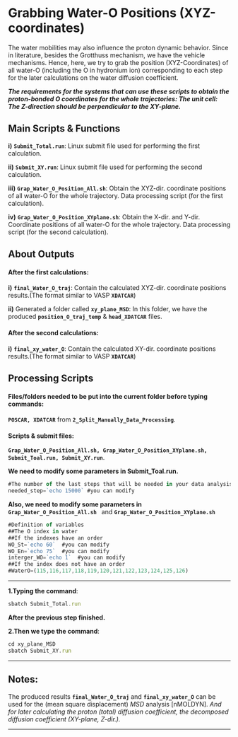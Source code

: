 # Grabbing Water-O Positions (XYZ-coordinates)

The water mobilities may also influence the proton dynamic behavior. Since in literature, besides the Grotthuss mechanism, we have the vehicle mechanisms. Hence, here, we try to grab the position (XYZ-Coordinates) of all water-O (including the O in hydronium ion) corresponding to each step for the later calculations on the water diffusion coefficient. 

***The requirements for the systems that can use these scripts to obtain the proton-bonded O coordinates for the whole trajectories: The unit cell: The Z-direction should be perpendicular to the XY-plane.***

## Main Scripts & Functions

**i)** **`Submit_Total.run`**: Linux submit file used for performing the first calculation.

**ii)** **`Submit_XY.run`**: Linux submit file used for performing the second calculation.

**iii)** **`Grap_Water_O_Position_All.sh`**: Obtain the XYZ-dir. coordinate positions of all water-O for the whole trajectory. Data processing script (for the first calculation).

**iv)** **`Grap_Water_O_Position_XYplane.sh`**: Obtain the X-dir. and Y-dir. Coordinate positions of all water-O for the whole trajectory. Data processing script (for the second calculation).

## About Outputs

#### After the first calculations:

**i)** **`final_Water_O_traj`**: Contain the calculated XYZ-dir. coordinate positions results.(The format similar to VASP **`XDATCAR`**)

**ii)** Generated a folder called **`xy_plane_MSD`**: In this folder, we have the produced **`position_O_traj_temp`** & **`head_XDATCAR`** files.

#### After the second calculations:

**i)** **`final_xy_water_O`**: Contain the calculated XY-dir. coordinate positions results.(The format similar to VASP **`XDATCAR`**)

## Processing Scripts

#### Files/folders needed to be put into the current folder before typing commands:

**`POSCAR, XDATCAR`** from **`2_Split_Manually_Data_Processing`**. 

#### Scripts & submit files: 

**`Grap_Water_O_Position_All.sh, Grap_Water_O_Position_XYplane.sh, Submit_Toal.run, Submit_XY.run`**.

**We need to modify some parameters in Submit_Toal.run.**

```javascript
#The number of the last steps that will be needed in your data analysis
needed_step=`echo 15000` #you can modify
```

**Also, we need to modify some parameters in** **`Grap_Water_O_Position_All.sh `** and **`Grap_Water_O_Position_XYplane.sh`**

```javascript
#Definition of variables
##The O index in water 
##If the indexes have an order
WO_St=`echo 60`  #you can modify
WO_En=`echo 75`  #you can modify
interger_WO=`echo 1`  #you can modify 
##If the index does not have an order
#WaterO=(115,116,117,118,119,120,121,122,123,124,125,126)
```

****

**1.Typing the command**: 

```javascript
sbatch Submit_Total.run
```

**After the previous step finished.**

**2.Then we type the command**: 

```javascript
cd xy_plane_MSD
sbatch Submit_XY.run
```

****

## Notes:

The produced results **`final_Water_O_traj`** and **`final_xy_water_O`** can be used for the (mean square displacement) *MSD* analysis [nMOLDYN]. *And for later calculating the proton (total) diffusion coefficient, the decomposed diffusion coefficient (XY-plane, Z-dir.).*  

****
